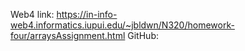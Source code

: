 Web4 link:
https://in-info-web4.informatics.iupui.edu/~jbldwn/N320/homework-four/arraysAssignment.html
GitHub:
